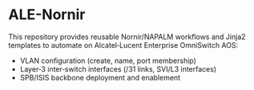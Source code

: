 # ALE-Nornir

This repository provides reusable Nornir/NAPALM workflows and Jinja2 templates to automate on Alcatel‑Lucent Enterprise OmniSwitch AOS:
- VLAN configuration (create, name, port membership)
- Layer‑3 inter‑switch interfaces (/31 links, SVI/L3 interfaces)
- SPB/ISIS backbone deployment and enablement